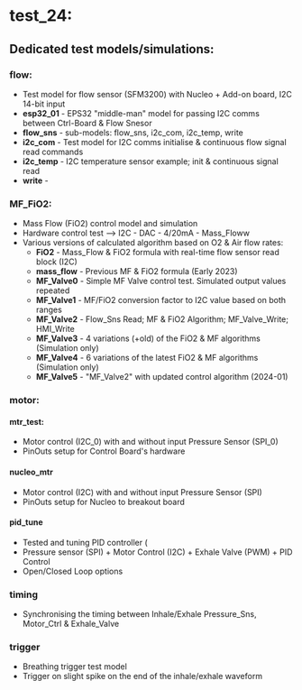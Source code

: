 # test_24:

## Dedicated test models/simulations:

### flow:

* Test model for flow sensor (SFM3200) with Nucleo + Add-on board, I2C 14-bit input
* **esp32_01** - EPS32 "middle-man" model for passing I2C comms between Ctrl-Board & Flow Snesor
* **flow_sns** - sub-models: flow_sns, i2c_com, i2c_temp, write
* **i2c_com**  - Test model for I2C comms initialise & continuous flow signal read commands
* **i2c_temp** - I2C temperature sensor example; init & continuous signal read 
* **write**    - 

### MF_FiO2:

* Mass Flow (FiO2) control model and simulation 
* Hardware control test --> I2C - DAC - 4/20mA - Mass_Floww
* Various versions of calculated algorithm based on O2 & Air flow rates:
	* **FiO2** - Mass_Flow & FiO2 formula with real-time flow sensor read block (I2C)
	* **mass_flow** - Previous MF & FiO2 formula (Early 2023)
	* **MF_Valve0** - Simple MF Valve control test. Simulated output values repeated
	* **MF_Valve1** - MF/FiO2 conversion factor to I2C value based on both ranges
	* **MF_Valve2** - Flow_Sns Read; MF & FiO2 Algorithm; MF_Valve_Write; HMI_Write
	* **MF_Valve3** - 4 variations (+old) of the FiO2 & MF algorithms (Simulation only)
	* **MF_Valve4** - 6 variations of the latest FiO2 & MF algorithms (Simulation only)
	* **MF_Valve5** - "MF_Valve2" with updated control algorithm (2024-01)

### motor:

#### mtr_test:

* Motor control (I2C_0) with and without input Pressure Sensor (SPI_0)
* PinOuts setup for Control Board's hardware

#### nucleo_mtr

* Motor control (I2C) with and without input Pressure Sensor (SPI)
* PinOuts setup for Nucleo to breakout board

#### pid_tune

* Tested and tuning PID controller (
* Pressure sensor (SPI) + Motor Control (I2C) + Exhale Valve (PWM) + PID Control
* Open/Closed Loop options

### timing

* Synchronising the timing between Inhale/Exhale Pressure_Sns, Motor_Ctrl & Exhale_Valve

### trigger

* Breathing trigger test model
* Trigger on slight spike on the end of the inhale/exhale waveform